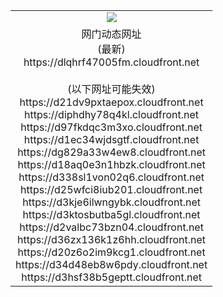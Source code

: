 ﻿<table>
  <tr></tr>
  <tr><td colspan=2 align=center><img src="https://dlqhrf47005fm.cloudfront.net/Up/oGate.jpg" /></td></tr>
  <tr><td colspan=2 align=center>网门动态网址<br/>(最新)
<br>https://dlqhrf47005fm.cloudfront.net
<br/><br/>(以下网址可能失效)
<br>https://d21dv9pxtaepox.cloudfront.net
<br>https://diphdhy78q4kl.cloudfront.net
<br>https://d97fkdqc3m3xo.cloudfront.net
<br>https://d1ec34wjdsgtf.cloudfront.net
<br>https://dg829a33w4ew8.cloudfront.net
<br>https://d18aq0e3n1hbzk.cloudfront.net
<br>https://d338sl1von02q6.cloudfront.net
<br>https://d25wfci8iub201.cloudfront.net
<br>https://d3kje6ilwngybk.cloudfront.net
<br>https://d3ktosbutba5gl.cloudfront.net
<br>https://d2valbc73bzn04.cloudfront.net
<br>https://d36zx136k1z6hh.cloudfront.net
<br>https://d20z6o2im9kcg1.cloudfront.net
<br>https://d34d48eb8w6pdy.cloudfront.net
<br>https://d3hsf38b5geptt.cloudfront.net
    </td>
  </tr>
</table>
